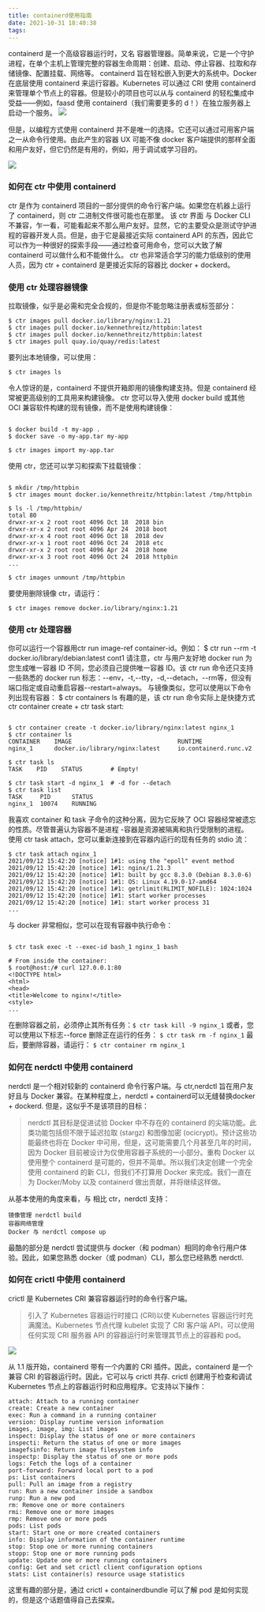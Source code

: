 ```yaml
---
title: containerd使用指南
date: 2021-10-31 18:40:38
tags:
---
```


containerd 是一个高级容器运行时，又名 容器管理器。简单来说，它是一个守护进程，在单个主机上管理完整的容器生命周期：创建、启动、停止容器、拉取和存储镜像、配置挂载、网络等。
containerd 旨在轻松嵌入到更大的系统中。Docker 在底层使用 containerd 来运行容器。Kubernetes 可以通过 CRI 使用 containerd 来管理单个节点上的容器。但是较小的项目也可以从与 containerd 的轻松集成中受益——例如，faasd 使用 containerd（我们需要更多的 d！）在独立服务器上启动一个服务。
![](https://tva1.sinaimg.cn/large/008i3skNgy1gvyonj2ov3j30u00gl75u.jpg)

但是，以编程方式使用 containerd 并不是唯一的选择。它还可以通过可用客户端之一从命令行使用。由此产生的容器 UX 可能不像 docker 客户端提供的那样全面和用户友好，但它仍然是有用的，例如，用于调试或学习目的。

![](https://tva1.sinaimg.cn/large/008i3skNgy1gvyonojvlgj30u00gr3zv.jpg)

### 如何在 ctr 中使用 containerd
ctr 是作为 containerd 项目的一部分提供的命令行客户端。如果您在机器上运行了 containerd，则 ctr 二进制文件很可能也在那里。
该 ctr 界面 与 Docker CLI 不兼容，乍一看，可能看起来不那么用户友好。显然，它的主要受众是测试守护进程的容器开发人员。但是，由于它是最接近实际 containerd API 的东西，因此它可以作为一种很好的探索手段——通过检查可用命令，您可以大致了解 containerd 可以做什么和不能做什么。
ctr 也非常适合学习的能力低级别的使用人员，因为 ctr + containerd 是更接近实际的容器比 docker + dockerd。

### 使用 ctr 处理容器镜像

拉取镜像，似乎是必需和完全合规的，但是你不能忽略注册表或标签部分：
```
$ ctr images pull docker.io/library/nginx:1.21
$ ctr images pull docker.io/kennethreitz/httpbin:latest
$ ctr images pull docker.io/kennethreitz/httpbin:latest
$ ctr images pull quay.io/quay/redis:latest
```

要列出本地镜像，可以使用：
```
$ ctr images ls
```

令人惊讶的是，containerd 不提供开箱即用的镜像构建支持。但是 containerd 经常被更高级别的工具用来构建镜像。
ctr 您可以导入使用 docker build 或其他 OCI 兼容软件构建的现有镜像，而不是使用构建镜像：

```

$ docker build -t my-app .
$ docker save -o my-app.tar my-app

$ ctr images import my-app.tar
```

使用 ctr，您还可以学习和探索下挂载镜像：
```

$ mkdir /tmp/httpbin
$ ctr images mount docker.io/kennethreitz/httpbin:latest /tmp/httpbin

$ ls -l /tmp/httpbin/
total 80
drwxr-xr-x 2 root root 4096 Oct 18  2018 bin
drwxr-xr-x 2 root root 4096 Apr 24  2018 boot
drwxr-xr-x 4 root root 4096 Oct 18  2018 dev
drwxr-xr-x 1 root root 4096 Oct 24  2018 etc
drwxr-xr-x 2 root root 4096 Apr 24  2018 home
drwxr-xr-x 3 root root 4096 Oct 24  2018 httpbin
...

$ ctr images unmount /tmp/httpbin
```


要使用删除镜像 ctr，请运行：
```
$ ctr images remove docker.io/library/nginx:1.21
```


### 使用 ctr 处理容器

你可以运行一个容器用ctr run image-ref container-id。例如：
$ ctr run --rm -t docker.io/library/debian:latest cont1
请注意，ctr 与用户友好地 docker run 为您生成唯一容器 ID 不同，您必须自己提供唯一容器 ID。该 ctr run 命令还只支持一些熟悉的 docker run 标志：--env，-t,--tty，-d,--detach，--rm等，但没有端口指定或自动重启容器--restart=always。
与镜像类似，您可以使用以下命令列出现有容器：
$ ctr containers ls
有趣的是，该 ctr run 命令实际上是快捷方式ctr container create + ctr task start:

```

$ ctr container create -t docker.io/library/nginx:latest nginx_1
$ ctr container ls
CONTAINER    IMAGE                              RUNTIME
nginx_1      docker.io/library/nginx:latest     io.containerd.runc.v2

$ ctr task ls
TASK    PID    STATUS        # Empty!

$ ctr task start -d nginx_1  # -d for --detach
$ ctr task list
TASK     PID      STATUS
nginx_1  10074    RUNNING
```

我喜欢 container 和 task 子命令的这种分离，因为它反映了 OCI 容器经常被遗忘的性质。尽管普遍认为容器不是进程 -容器是资源被隔离和执行受限制的进程。
使用 ctr task attach，您可以重新连接到在容器内运行的现有任务的 stdio 流：

```
$ ctr task attach nginx_1
2021/09/12 15:42:20 [notice] 1#1: using the "epoll" event method
2021/09/12 15:42:20 [notice] 1#1: nginx/1.21.3
2021/09/12 15:42:20 [notice] 1#1: built by gcc 8.3.0 (Debian 8.3.0-6)
2021/09/12 15:42:20 [notice] 1#1: OS: Linux 4.19.0-17-amd64
2021/09/12 15:42:20 [notice] 1#1: getrlimit(RLIMIT_NOFILE): 1024:1024
2021/09/12 15:42:20 [notice] 1#1: start worker processes
2021/09/12 15:42:20 [notice] 1#1: start worker process 31
...
```

与 docker 非常相似，您可以在现有容器中执行命令：

```

$ ctr task exec -t --exec-id bash_1 nginx_1 bash

# From inside the container:
$ root@host:/# curl 127.0.0.1:80
<!DOCTYPE html>
<html>
<head>
<title>Welcome to nginx!</title>
<style>
...
```

在删除容器之前，必须停止其所有任务：`$ ctr task kill -9 nginx_1`
或者，您可以使用以下标志--force 删除正在运行的任务：
`$ ctr task rm -f nginx_1`
最后，要删除容器，请运行：
`$ ctr container rm nginx_1`


### 如何在 nerdctl 中使用 containerd

nerdctl 是一个相对较新的 containerd 命令行客户端。与 ctr,nerdctl 旨在用户友好且与 Docker 兼容。在某种程度上，nerdctl + containerd可以无缝替换docker + dockerd. 但是，这似乎不是该项目的目标：


> nerdctl 其目标是促进试验 Docker 中不存在的 containerd 的尖端功能。此类功能包括但不限于延迟拉取 (stargz) 和图像加密 (ocicrypt)。预计这些功能最终也将在 Docker 中可用，但是，这可能需要几个月甚至几年的时间，因为 Docker 目前被设计为仅使用容器子系统的一小部分。重构 Docker 以使用整个 containerd 是可能的，但并不简单。所以我们决定创建一个完全使用 containerd 的新 CLI，但我们不打算用 Docker 来完成。我们一直在为 Docker/Moby 以及 containerd 做出贡献，并将继续这样做。


从基本使用的角度来看，与 相比 ctr，nerdctl 支持：
```
镜像管理 nerdctl build
容器网络管理
Docker 与 nerdctl compose up
```
最酷的部分是 nerdctl 尝试提供与 docker（和 podman）相同的命令行用户体验。因此，如果您熟悉 docker（或 podman）CLI，那么您已经熟悉 nerdctl.



### 如何在 crictl 中使用 containerd


crictl 是 Kubernetes CRI 兼容容器运行时的命令行客户端。

>引入了 Kubernetes 容器运行时接口 (CRI)以使 Kubernetes 容器运行时充满魔法。Kubernetes 节点代理 kubelet 实现了 CRI 客户端 API，可以使用任何实现 CRI 服务器 API 的容器运行时来管理其节点上的容器和 pod。


![](https://tva1.sinaimg.cn/large/008i3skNgy1gvyoqpzndwj30u00op42q.jpg)

从 1.1 版开始，containerd 带有一个内置的 CRI 插件。因此，containerd 是一个兼容 CRI 的容器运行时。因此，它可以与 crictl 共存.
crictl 创建用于检查和调试 Kubernetes 节点上的容器运行时和应用程序。它支持以下操作：


```
attach: Attach to a running container
create: Create a new container
exec: Run a command in a running container
version: Display runtime version information
images, image, img: List images
inspect: Display the status of one or more containers
inspecti: Return the status of one or more images
imagefsinfo: Return image filesystem info
inspectp: Display the status of one or more pods
logs: Fetch the logs of a container
port-forward: Forward local port to a pod
ps: List containers
pull: Pull an image from a registry
run: Run a new container inside a sandbox
runp: Run a new pod
rm: Remove one or more containers
rmi: Remove one or more images
rmp: Remove one or more pods
pods: List pods
start: Start one or more created containers
info: Display information of the container runtime
stop: Stop one or more running containers
stopp: Stop one or more running pods
update: Update one or more running containers
config: Get and set crictl client configuration options
stats: List container(s) resource usage statistics
```

这里有趣的部分是，通过 crictl + containerdbundle 可以了解 pod 是如何实现的，但是这个话题值得自己去探索。



